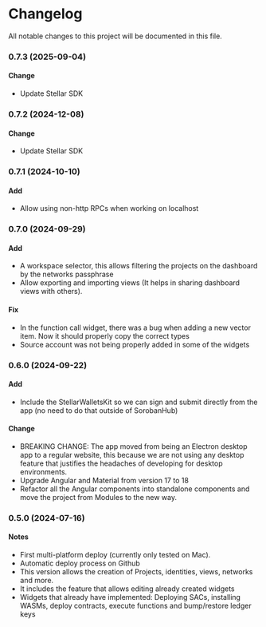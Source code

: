 # Changelog

All notable changes to this project will be documented in this file.

### 0.7.3 (2025-09-04)
#### Change
- Update Stellar SDK

### 0.7.2 (2024-12-08)
#### Change
- Update Stellar SDK

### 0.7.1 (2024-10-10)
#### Add
- Allow using non-http RPCs when working on localhost

### 0.7.0 (2024-09-29)
#### Add
- A workspace selector, this allows filtering the projects on the dashboard by the networks passphrase
- Allow exporting and importing views (It helps in sharing dashboard views with others).

#### Fix
- In the function call widget, there was a bug when adding a new vector item. Now it should properly copy the correct types 
- Source account was not being properly added in some of the widgets

### 0.6.0 (2024-09-22)
#### Add
- Include the StellarWalletsKit so we can sign and submit directly from the app (no need to do that outside of SorobanHub)

#### Change
- BREAKING CHANGE: The app moved from being an Electron desktop app to a regular website, this because we are not using any desktop feature that justifies the headaches of developing for desktop environments.
- Upgrade Angular and Material from version 17 to 18
- Refactor all the Angular components into standalone components and move the project from Modules to the new way.

### 0.5.0 (2024-07-16)
#### Notes
- First multi-platform deploy (currently only tested on Mac).
- Automatic deploy process on Github
- This version allows the creation of Projects, identities, views, networks and more.
- It includes the feature that allows editing already created widgets
- Widgets that already have implemented: Deploying SACs, installing WASMs, deploy contracts, execute functions and bump/restore ledger keys 
